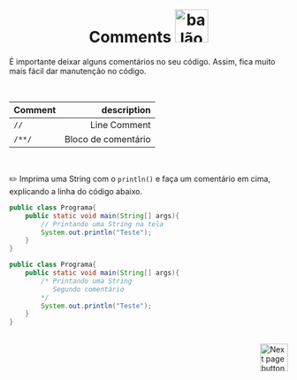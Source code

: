 <h1 align="center">Comments <img src="https://cdn-icons-png.flaticon.com/512/1789/1789313.png" alt="balãozinho de fala na cor azul" width="60px"></h1>

É importante deixar alguns comentários no seu código. Assim, fica muito mais fácil dar manutenção no código.

<br>

| Comment   | description         |
| :---      |                 ---:|
| `//`        | Line Comment        |
| `/**/`      | Bloco de comentário |


<br>

:pencil2: Imprima uma String com o `println()` e faça um comentário em cima, explicando a linha do código abaixo.

```java
public class Programa{
    public static void main(String[] args){
        // Printando uma String na tela
        System.out.println("Teste");
    }
}
```

```java
public class Programa{
    public static void main(String[] args){
        /* Printando uma String 
           Segundo comentário
        */
        System.out.println("Teste");
    }
}
```

<br>

<!-- Next Page Button -->
<a href="https://github.com/lGabrielDev/02.java/tree/main/Estudo/3.0.variables/1.variables.md">
    <img src="https://cdn-icons-png.flaticon.com/512/8175/8175884.png" alt="Next page button" width="50px" align="right">
</a>